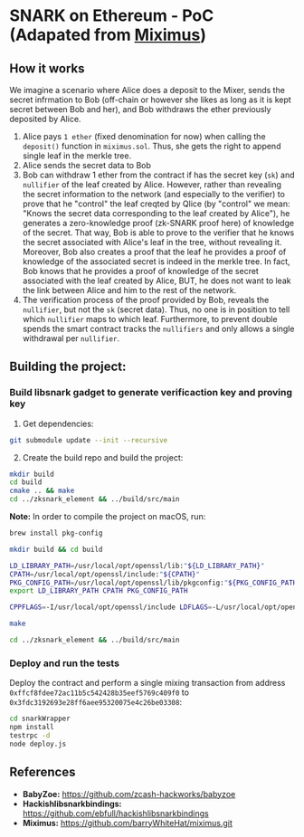 # SNARK on Ethereum - PoC (Adapated from [Miximus](https://github.com/barryWhiteHat/miximus.git))

## How it works

We imagine a scenario where Alice does a deposit to the Mixer, sends the secret infrmation to Bob (off-chain or however she likes as long as it is kept secret between Bob and her), and Bob withdraws the ether previously deposited by Alice.

1. Alice pays `1 ether` (fixed denomination for now) when calling the `deposit()` function in `miximus.sol`. Thus, she gets the right to append single leaf in the merkle tree.
2. Alice sends the secret data to Bob
3. Bob can withdraw 1 ether from the contract if has the secret key (`sk`) and `nullifier` of the leaf created by Alice. However, rather than revealing the secret information to the network (and especially to the verifier) to prove that he "control" the leaf creqted by Qlice (by "control" we mean: "Knows the secret data corresponding to the leaf created by Alice"), he generates a zero-knowledge proof (zk-SNARK proof here) of knowledge of the secret.
That way, Bob is able to prove to the verifier that he knows the secret associated with Alice's leaf in the tree, without revealing it. Moreover, Bob also creates a proof that the leaf he provides a proof of knowledge of the associated secret is indeed in the merkle tree. In fact, Bob knows that he provides a proof of knowledge of the secret associated with the leaf created by Alice, BUT, he does not want to leak the link between Alice and him to the rest of the network.
4. The verification process of the proof provided by Bob, reveals the `nullifier`, but not the `sk` (secret data). Thus, no one is in position to tell which `nullifier` maps to which leaf. Furthermore, to prevent double spends the smart contract tracks the `nullifiers` and only allows a single withdrawal per `nullifier`. 

## Building the project:

### Build libsnark gadget to generate verificaction key and proving key

1. Get dependencies:
```bash
git submodule update --init --recursive
```
2. Create the build repo and build the project:
```bash
mkdir build
cd build
cmake .. && make
cd ../zksnark_element && ../build/src/main
```

**Note:**
In order to compile the project on macOS, run:
```bash
brew install pkg-config

mkdir build && cd build

LD_LIBRARY_PATH=/usr/local/opt/openssl/lib:"${LD_LIBRARY_PATH}"
CPATH=/usr/local/opt/openssl/include:"${CPATH}"
PKG_CONFIG_PATH=/usr/local/opt/openssl/lib/pkgconfig:"${PKG_CONFIG_PATH}"
export LD_LIBRARY_PATH CPATH PKG_CONFIG_PATH

CPPFLAGS=-I/usr/local/opt/openssl/include LDFLAGS=-L/usr/local/opt/openssl/lib PKG_CONFIG_PATH=/usr/local/opt/openssl/lib/pkgconfig cmake -DWITH_PROCPS=OFF -DWITH_SUPERCOP=OFF ..

make

cd ../zksnark_element && ../build/src/main
```

### Deploy and run the tests

Deploy the contract and perform a single mixing transaction from address `0xffcf8fdee72ac11b5c542428b35eef5769c409f0` to `0x3fdc3192693e28ff6aee95320075e4c26be03308`:
```bash
cd snarkWrapper
npm install
testrpc -d
node deploy.js
```

## References

- **BabyZoe:** https://github.com/zcash-hackworks/babyzoe
- **Hackishlibsnarkbindings:** https://github.com/ebfull/hackishlibsnarkbindings
- **Miximus:** https://github.com/barryWhiteHat/miximus.git
